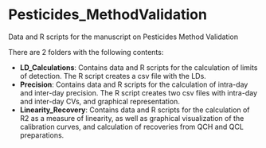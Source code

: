 # Pesticides_MethodValidation
Data and R scripts for the manuscript on Pesticides Method Validation

There are 2 folders with the following contents:

- **LD_Calculations**: Contains data and R scripts for the calculation of limits of detection. The R script creates a csv file with the LDs.
- **Precision**: Contains data and R scripts for the calculation of intra-day and inter-day precision. The R script creates two csv files with intra-day and inter-day CVs, and graphical representation.
- **Linearity_Recovery**: Contains data and R scripts for the calculation of R2 as a measure of linearity, as well as graphical visualization of the calibration curves, and calculation of recoveries from QCH and QCL preparations.

